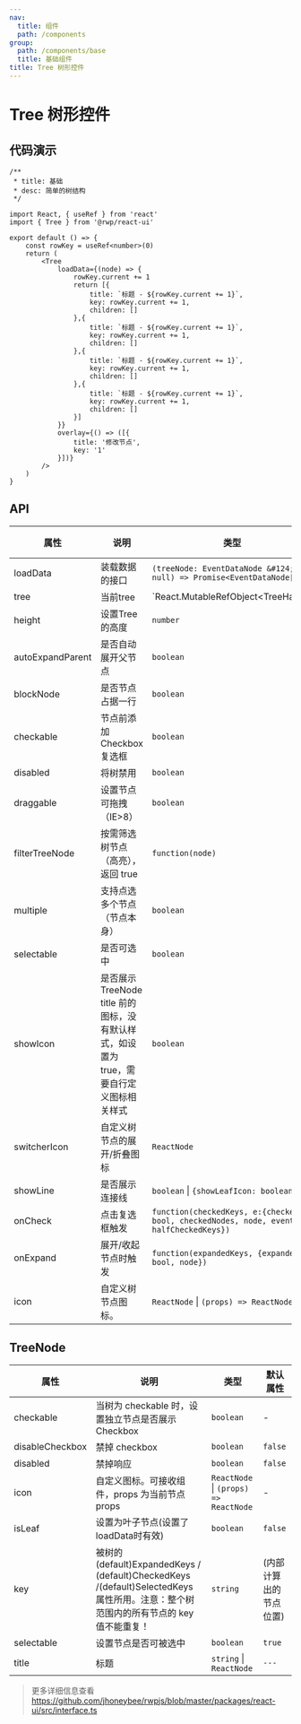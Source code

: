 ```yaml
---
nav:
  title: 组件
  path: /components
group:
  path: /components/base
  title: 基础组件
title: Tree 树形控件
---
```


# Tree 树形控件

## 代码演示


```tsx
/**
 * title: 基础
 * desc: 简单的树结构
 */

import React, { useRef } from 'react'
import { Tree } from '@rwp/react-ui'

export default () => {
    const rowKey = useRef<number>(0)
    return (
        <Tree
            loadData={(node) => {
                rowKey.current += 1
                return [{
                    title: `标题 - ${rowKey.current += 1}`,
                    key: rowKey.current += 1,
                    children: []
                },{
                    title: `标题 - ${rowKey.current += 1}`,
                    key: rowKey.current += 1,
                    children: []
                },{
                    title: `标题 - ${rowKey.current += 1}`,
                    key: rowKey.current += 1,
                    children: []
                },{
                    title: `标题 - ${rowKey.current += 1}`,
                    key: rowKey.current += 1,
                    children: []
                }]
            }}
            overlay={() => ([{
                title: '修改节点',
                key: '1'
            }])}
        />
    )
}
```


## API


|属性        |说明	       |类型	  |默认属性
|-----      |------       |-----     |-----    
|loadData   |装载数据的接口|`(treeNode: EventDataNode &#124; null) => Promise<EventDataNode[]>` | -
|tree       |当前tree | `React.MutableRefObject<TreeHandle | null>` | -
|height|设置Tree的高度| `number`| -         
|autoExpandParent|是否自动展开父节点| `boolean` | `true`
|blockNode|是否节点占据一行 | `boolean` | `false`
|checkable|节点前添加 Checkbox 复选框  | `boolean` | `false`
|disabled|将树禁用  | `boolean` | `false`
|draggable|设置节点可拖拽（IE>8） | `boolean` | `false`
|filterTreeNode|按需筛选树节点（高亮），返回 true| `function(node)` | -
|multiple|支持点选多个节点（节点本身）| `boolean` | `false`
|selectable|是否可选中 | `boolean` | `true`
|showIcon|是否展示 TreeNode title 前的图标，没有默认样式，如设置为 true，需要自行定义图标相关样式 | `boolean` | `false`
|switcherIcon|自定义树节点的展开/折叠图标| `ReactNode`
|showLine|是否展示连接线 | `boolean` \| `{showLeafIcon: boolean}` | `false`
|onCheck|点击复选框触发 | `function(checkedKeys, e:{checked: bool, checkedNodes, node, event, halfCheckedKeys})` |-
|onExpand|展开/收起节点时触发 | `function(expandedKeys, {expanded: bool, node})` | -
|icon|自定义树节点图标。 | `ReactNode` \| `(props) => ReactNode`

## TreeNode 

|属性        |说明	       |类型	  |默认属性
|-----      |------       |-----     |-----    
|checkable|当树为 checkable 时，设置独立节点是否展示 Checkbox|`boolean`| -
|disableCheckbox|禁掉 checkbox|`boolean`|`false`
|disabled|禁掉响应|`boolean`|`false`
|icon|自定义图标。可接收组件，props 为当前节点 props|`ReactNode` \| `(props) => ReactNode`| -
|isLeaf| 设置为叶子节点(设置了loadData时有效)| `boolean` |`false`
|key| 被树的 (default)ExpandedKeys / (default)CheckedKeys /(default)SelectedKeys 属性所用。注意：整个树范围内的所有节点的 key 值不能重复！| `string` | (内部计算出的节点位置)
|selectable| 设置节点是否可被选中 | `boolean` | `true`
|title|标题 | `string` \| `ReactNode` | `---`

> 更多详细信息查看 https://github.com/jhoneybee/rwpjs/blob/master/packages/react-ui/src/interface.ts